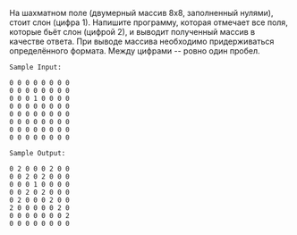 На шахматном поле (двумерный массив 8x8, заполненный нулями), стоит слон (цифра 1). Напишите программу, которая отмечает все поля, которые бьёт слон (цифрой 2), и выводит полученный массив в качестве ответа.
При выводе массива необходимо придерживаться определённого формата.  Между цифрами -- ровно один пробел.

```
Sample Input:

0 0 0 0 0 0 0 0
0 0 0 0 0 0 0 0
0 0 0 1 0 0 0 0
0 0 0 0 0 0 0 0
0 0 0 0 0 0 0 0
0 0 0 0 0 0 0 0
0 0 0 0 0 0 0 0
0 0 0 0 0 0 0 0

Sample Output:

0 2 0 0 0 2 0 0 
0 0 2 0 2 0 0 0 
0 0 0 1 0 0 0 0 
0 0 2 0 2 0 0 0 
0 2 0 0 0 2 0 0 
2 0 0 0 0 0 2 0 
0 0 0 0 0 0 0 2 
0 0 0 0 0 0 0 0
```